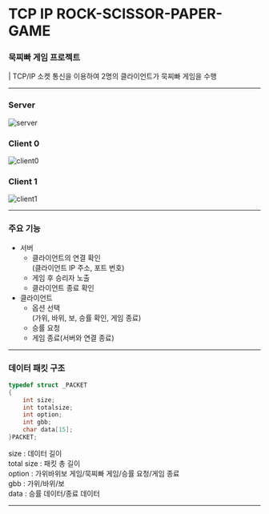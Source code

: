 # TCP IP ROCK-SCISSOR-PAPER-GAME

### 묵찌빠 게임 프로젝트
| TCP/IP 소켓 통신을 이용하여 2명의 클라이언트가 묵찌빠 게임을 수행

---

### Server

![server](https://github.com/GreenClothes/TCP_IP_RockScissorsPaper/assets/106455871/5f81e671-971b-401b-b3ff-066bc4d40449)

### Client 0
![client0](https://github.com/GreenClothes/TCP_IP_RockScissorsPaper/assets/106455871/c4f2e8aa-641c-4394-9ca0-bc658d8dadde)

### Client 1
![client1](https://github.com/GreenClothes/TCP_IP_RockScissorsPaper/assets/106455871/d0a733b1-943f-4669-8d2f-846fc2e2ce7c)

---

### 주요 기능

- 서버
  - 클라이언트의 연결 확인<br>(클라이언트 IP 주소, 포트 번호)
  - 게임 후 승리자 노출
  - 클라이언트 종료 확인
- 클라이언트
  - 옵션 선택<br>(가위, 바위, 보, 승률 확인, 게임 종료)
  - 승률 요청
  - 게임 종료(서버와 연결 종료)

--- 

### 데이터 패킷 구조

```C
typedef struct _PACKET
{
	int size;
	int totalsize;
	int option;
	int gbb;
	char data[15];
}PACKET;
```
size : 데이터 길이<br>
total size : 패킷 총 길이<br>
option : 가위바위보 게임/묵찌빠 게임/승률 요청/게임 종료<br>
gbb : 가위/바위/보<br>
data : 승률 데이터/종료 데이터<br>

---